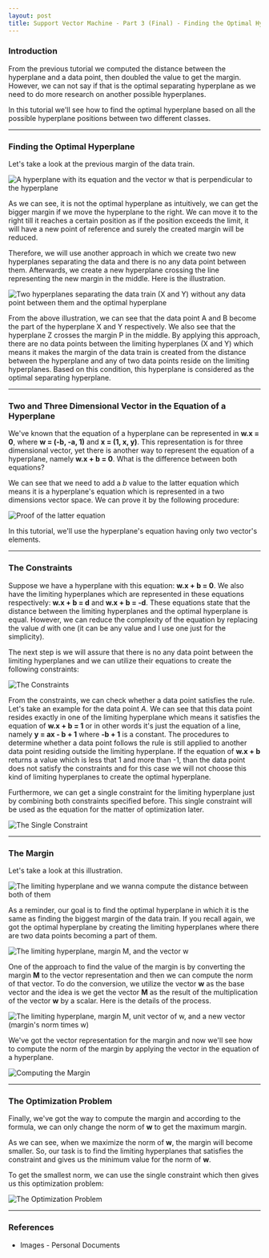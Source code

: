 ```yaml
---
layout: post
title: Support Vector Machine - Part 3 (Final) - Finding the Optimal Hyperplane
---
```


### Introduction

From the previous tutorial we computed the distance between the hyperplane and a data point, then doubled the value to get the margin. However, we can not say if that is the optimal separating hyperplane as we need to do more research on another possible hyperplanes. 

In this tutorial we'll see how to find the optimal hyperplane based on all the possible hyperplane positions between two different classes.

-----

### Finding the Optimal Hyperplane

Let's take a look at the previous margin of the data train.

<img src="https://github.com/albertusk95/albertusk95.github.io/blob/master/public/img_ml/svm0_part3_0.png?raw=true" alt="A hyperplane with its equation and the vector w that is perpendicular to the hyperplane" />

As we can see, it is not the optimal hyperplane as intuitively, we can get the bigger margin if we move the hyperplane to the right. We can move it to the right till it reaches a certain position as if the position exceeds the limit, it will have a new point of reference and surely the created margin will be reduced.

Therefore, we will use another approach in which we create two new hyperplanes separating the data and there is no any data point between them. Afterwards, we create a new hyperplane crossing the line representing the new margin in the middle. Here is the illustration.

<img src="https://github.com/albertusk95/albertusk95.github.io/blob/master/public/img_ml/svm0_part3_1.png?raw=true" alt="Two hyperplanes separating the data train (X and Y) without any data point between them and the optimal hyperplane" />

From the above illustration, we can see that the data point A and B become the part of the hyperplane X and Y respectively. We also see that the hyperplane Z crosses the margin P in the middle. By applying this approach, there are no data points between the limiting hyperplanes (X and Y) which means it makes the margin of the data train is created from the distance between the hyperplane and any of two data points reside on the limiting hyperplanes. Based on this condition, this hyperplane is considered as the optimal separating hyperplane.

-----

### Two and Three Dimensional Vector in the Equation of a Hyperplane

We've known that the equation of a hyperplane can be represented in **w.x = 0**, where **w = (-b, -a, 1)** and **x = (1, x, y)**. This representation is for three dimensional vector, yet there is another way to represent the equation of a hyperplane, namely **w.x + b = 0**. What is the difference between both equations?

We can see that we need to add a _b_ value to the latter equation which means it is a hyperplane's equation which is represented in a two dimensions vector space. We can prove it by the following procedure:

<img src="https://github.com/albertusk95/albertusk95.github.io/blob/master/public/img_ml/svm0_part3_2.png?raw=true" alt="Proof of the latter equation" />

In this tutorial, we'll use the hyperplane's equation having only two vector's elements.

-----

### The Constraints

Suppose we have a hyperplane with this equation: **w.x + b = 0**. We also have the limiting hyperplanes which are represented in these equations respectively: **w.x + b = d** and **w.x + b = -d**. These equations state that the distance between the limiting hyperplanes and the optimal hyperplane is equal. However, we can reduce the complexity of the equation by replacing the value _d_ with one (it can be any value and I use one just for the simplicity).

The next step is we will assure that there is no any data point between the limiting hyperplanes and we can utilize their equations to create the following constraints:

<img src="https://github.com/albertusk95/albertusk95.github.io/blob/master/public/img_ml/svm0_part3_3.png?raw=true" alt="The Constraints" />

From the constraints, we can check whether a data point satisfies the rule. Let's take an example for the data point _A_. We can see that this data point resides exactly in one of the limiting hyperplane which means it satisfies the equation of **w.x + b = 1** or in other words it's just the equation of a line, namely **y = ax - b + 1** where **-b + 1** is a constant. The procedures to determine whether a data point follows the rule is still applied to another data point residing outside the limiting hyperplane. If the equation of **w.x + b** returns a value which is less that 1 and more than -1, than the data point does not satisfy the constraints and for this case we will not choose this kind of limiting hyperplanes to create the optimal hyperplane.

Furthermore, we can get a single constraint for the limiting hyperplane just by combining both constraints specified before. This single constraint will be used as the equation for the matter of optimization later.

<img src="https://github.com/albertusk95/albertusk95.github.io/blob/master/public/img_ml/svm0_part3_9.png?raw=true" alt="The Single Constraint" />

-----

### The Margin

Let's take a look at this illustration.

<img src="https://github.com/albertusk95/albertusk95.github.io/blob/master/public/img_ml/svm0_part3_4.png?raw=true" alt="The limiting hyperplane and we wanna compute the distance between both of them" />

As a reminder, our goal is to find the optimal hyperplane in which it is the same as finding the biggest margin of the data train. If you recall again, we got the optimal hyperplane by creating the limiting hyperplanes where there are two data points becoming a part of them.

<img src="https://github.com/albertusk95/albertusk95.github.io/blob/master/public/img_ml/svm0_part3_5.png?raw=true" alt="The limiting hyperplane, margin M, and the vector w" />

One of the approach to find the value of the margin is by converting the margin **M** to the vector representation and then we can compute the norm of that vector. To do the conversion, we utilize the vector **w** as the base vector and the idea is we get the vector **M** as the result of the multiplication of the vector **w** by a scalar. Here is the details of the process.

<img src="https://github.com/albertusk95/albertusk95.github.io/blob/master/public/img_ml/svm0_part3_6.png?raw=true" alt="The limiting hyperplane, margin M, unit vector of w, and a new vector (margin's norm times w)" />

We've got the vector representation for the margin and now we'll see how to compute the norm of the margin by applying the vector in the equation of a hyperplane.

<img src="https://github.com/albertusk95/albertusk95.github.io/blob/master/public/img_ml/svm0_part3_7.png?raw=true" alt="Computing the Margin" />

-----

### The Optimization Problem

Finally, we've got the way to compute the margin and according to the formula, we can only change the norm of **w** to get the maximum margin.

As we can see, when we maximize the norm of **w**, the margin will become smaller. So, our task is to find the limiting hyperplanes that satisfies the constraint and gives us the minimum value for the norm of **w**.

To get the smallest norm, we can use the single constraint which then gives us this optimization problem:

<img src="https://github.com/albertusk95/albertusk95.github.io/blob/master/public/img_ml/svm0_part3_8.png?raw=true" alt="The Optimization Problem" />

-----

### References

<ul>
	<li>Images - Personal Documents</li>
</ul>



